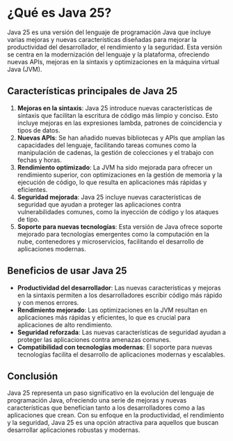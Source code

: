 # ¿Qué es Java 25?

Java 25 es una versión del lenguaje de programación Java que incluye varias mejoras y nuevas características diseñadas
para mejorar la productividad del desarrollador, el rendimiento y la seguridad. Esta versión se centra en la
modernización del lenguaje y la plataforma, ofreciendo nuevas APIs, mejoras en la sintaxis y optimizaciones en la
máquina virtual Java (JVM).

## Características principales de Java 25

1. **Mejoras en la sintaxis**: Java 25 introduce nuevas características de sintaxis que facilitan la escritura de código
   más limpio y conciso. Esto incluye mejoras en las expresiones lambda, patrones de coincidencia y tipos de datos.
2. **Nuevas APIs**: Se han añadido nuevas bibliotecas y APIs que amplían las capacidades del lenguaje, facilitando
   tareas comunes como la manipulación de cadenas, la gestión de colecciones y el trabajo con fechas y horas.
3. **Rendimiento optimizado**: La JVM ha sido mejorada para ofrecer un rendimiento superior, con optimizaciones en la
   gestión de memoria y la ejecución de código, lo que resulta en aplicaciones más rápidas y eficientes.
4. **Seguridad mejorada**: Java 25 incluye nuevas características de seguridad que ayudan a proteger las aplicaciones
   contra vulnerabilidades comunes, como la inyección de código y los ataques de tipo.
5. **Soporte para nuevas tecnologías**: Esta versión de Java ofrece soporte mejorado para tecnologías emergentes como la
   computación en la nube, contenedores y microservicios, facilitando el desarrollo de aplicaciones modernas.

## Beneficios de usar Java 25

- **Productividad del desarrollador**: Las nuevas características y mejoras en la sintaxis permiten a los
  desarrolladores escribir código más rápido y con menos errores.
- **Rendimiento mejorado**: Las optimizaciones en la JVM resultan en aplicaciones más rápidas y eficientes, lo que es
  crucial para aplicaciones de alto rendimiento.
- **Seguridad reforzada**: Las nuevas características de seguridad ayudan a proteger las aplicaciones contra amenazas
  comunes.
- **Compatibilidad con tecnologías modernas**: El soporte para nuevas tecnologías facilita el desarrollo de aplicaciones
  modernas y escalables.

## Conclusión

Java 25 representa un paso significativo en la evolución del lenguaje de programación Java, ofreciendo una serie de
mejoras y nuevas características que benefician tanto a los desarrolladores como a las aplicaciones que crean. Con su
enfoque en la productividad, el rendimiento y la seguridad, Java 25 es una opción atractiva para aquellos que buscan
desarrollar aplicaciones robustas y modernas.